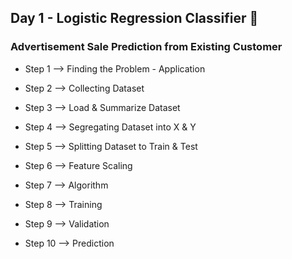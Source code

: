## Day 1 - Logistic Regression Classifier 🚗

### Advertisement  Sale Prediction from Existing Customer 
 
- Step 1 --> Finding the Problem - Application

- Step 2 --> Collecting Dataset

- Step 3 --> Load & Summarize Dataset

- Step 4 --> Segregating Dataset into X & Y

- Step 5 --> Splitting Dataset to Train & Test

- Step 6 --> Feature Scaling

- Step 7 --> Algorithm

- Step 8 --> Training

- Step 9 --> Validation

- Step 10 --> Prediction